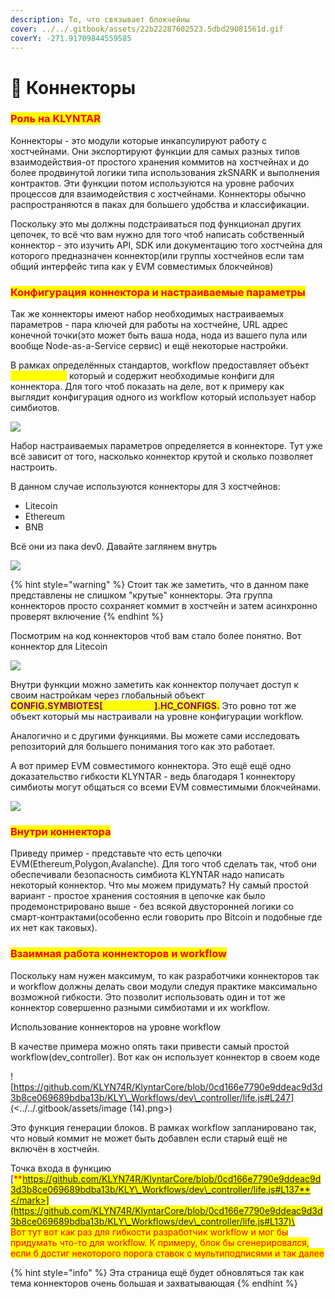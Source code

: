 ```yaml
---
description: То, что связывает блокчейны
cover: ../../.gitbook/assets/22b22287602523.5dbd29081561d.gif
coverY: -271.91709844559585
---
```


# 🖖 Коннекторы

### <mark style="color:red;">**Роль на KLYNTAR**</mark>

Коннекторы - это модули которые инкапсулируют работу с хостчейнами. Они экспортируют функции для самых разных типов взаимодействия-от простого хранения коммитов на хостчейнах и до более продвинутой логики типа использования zkSNARK и выполнения контрактов. Эти функции потом используются на уровне рабочих процессов для взаимодействия с хостчейнами. Коннекторы обычно распространяются в паках для большего удобства и классификации.

Поскольку это мы должны подстраиваться под функционал других цепочек, то всё что вам нужно для того чтоб написать собственный коннектор - это изучить API, SDK или документацию того хостчейна для которого предназначен коннектор(или группы хостчейнов если там общий интерфейс типа как у EVM совместимых блокчейнов)

### <mark style="color:red;">**Конфигурация коннектора и настраиваемые параметры**</mark>

Так же коннекторы имеют набор необходимых настраиваемых параметров - пара ключей для работы на хостчейне, URL адрес конечной точки(это может быть ваша нода, нода из вашего пула или вообще Node-as-a-Service сервис) и ещё некоторые настройки.

В рамках определённых стандартов, workflow предоставляет объект <mark style="color:yellow;">**HC\_CONFIGS**</mark> который и содержит необходимые конфиги для коннектора. Для того чтоб показать на деле, вот к примеру как выглядит конфигурация одного из workflow который использует набор симбиотов.

![](<../../.gitbook/assets/image (16).png>)

Набор настраиваемых параметров определяется в коннекторе. Тут уже всё зависит от того, насколько коннектор крутой и сколько позволяет настроить.

В данном случае используются коннекторы для 3 хостчейнов:

* Litecoin
* Ethereum
* BNB

Всё они из пака dev0. Давайте заглянем внутрь

![](<../../.gitbook/assets/image (3).png>)

{% hint style="warning" %}
Стоит так же заметить, что в данном паке представлены не слишком "крутые" коннекторы. Эта группа коннекторов просто сохраняет коммит в хостчейн и затем асинхронно проверят включение
{% endhint %}

Посмотрим на код коннекторов чтоб вам стало более понятно. Вот коннектор для Litecoin

![](<../../.gitbook/assets/image (9).png>)

Внутри функции можно заметить как коннектор получает доступ к своим настройкам через глобальный объект <mark style="color:purple;">**CONFIG.SYMBIOTES\[**</mark><mark style="color:yellow;">**\<symbiote>**</mark><mark style="color:purple;">**].HC\_CONFIGS.**</mark> Это ровно тот же объект который мы настраивали на уровне конфигурации workflow.

Аналогично и с другими функциями. Вы можете сами исследовать репозиторий для большего понимания того как это работает.

А вот пример EVM совместимого коннектора. Это ещё ещё одно доказательство гибкости KLYNTAR - ведь благодаря 1 коннектору симбиоты могут общаться со всеми EVM совместимыми блокчейнами.

![](<../../.gitbook/assets/image (17).png>)

### <mark style="color:red;">**Внутри коннектора**</mark>

Приведу пример - представьте что есть цепочки EVM(Ethereum,Polygon,Avalanche). Для того чтоб сделать так, чтоб они обеспечивали безопасность симбиота KLYNTAR надо написать некоторый коннектор. Что мы можем придумать? Ну самый простой вариант - простое хранения состояния в цепочке как было продемонстрировано выше - без всякой двусторонней логики со смарт-контрактами(особенно если говорить про Bitcoin и подобные где их нет как таковых).

### <mark style="color:red;">**Взаимная работа коннекторов и workflow**</mark>

Поскольку нам нужен максимум, то как разработчики коннекторов так и workflow должны делать свои модули следуя практике максимально возможной гибкости. Это позволит использовать один и тот же коннектор совершенно разными симбиотами и их workflow.

Использование коннекторов на уровне workflow

В качестве примера можно опять таки привести самый простой workflow(dev\_controller). Вот как он использует коннектор в своем коде

![https://github.com/KLYN74R/KlyntarCore/blob/0cd166e7790e9ddeac9d3d3b8ce069689bdba13b/KLY\_Workflows/dev\_controller/life.js#L247](<../../.gitbook/assets/image (14).png>)

Это функция генерации блоков. В рамках workflow запланировано так, что новый коммит не может быть добавлен если старый ещё не включён в хостчейн.

Точка входа в функцию [<mark style="color:red;">**https://github.com/KLYN74R/KlyntarCore/blob/0cd166e7790e9ddeac9d3d3b8ce069689bdba13b/KLY\_Workflows/dev\_controller/life.js#L137**</mark>](https://github.com/KLYN74R/KlyntarCore/blob/0cd166e7790e9ddeac9d3d3b8ce069689bdba13b/KLY\_Workflows/dev\_controller/life.js#L137)\
\
Вот тут вот как раз для гибкости разработчик workflow и мог бы придумать что-то для workflow. К примеру, блок бы сгенерировался, если б достиг некоторого порога ставок с мультиподписями и так далее

{% hint style="info" %}
Эта страница ещё будет обновляться так как тема коннекторов очень большая и захватывающая
{% endhint %}
